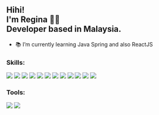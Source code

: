 <h2> 
Hihi! <br>
I'm Regina 👋😋<br>
Developer based in Malaysia.
</h2>

- 📚 I’m currently learning Java Spring and also ReactJS


### Skills:

![](https://img.shields.io/badge/Backend-JavaScript-red)
![](https://img.shields.io/badge/Backend-Node.js-red)
![](https://img.shields.io/badge/Backend-PHP-red)
![](https://img.shields.io/badge/Backend-Java-red)
![](https://img.shields.io/badge/Frontend-HTML-orange)
![](https://img.shields.io/badge/Frontend-CSS-orange)
![](https://img.shields.io/badge/Frameworks-Bootstrap-yellow)
![](https://img.shields.io/badge/Frameworks-jQuery-yellow)
![](https://img.shields.io/badge/Frameworks-VueJS-yellow)
![](https://img.shields.io/badge/Frameworks-ReactJS-yellow)
![](https://img.shields.io/badge/Database-MySQL-yellowgreen)
![](https://img.shields.io/badge/Database-MSSQL-yellowgreen)


### Tools:
![](https://img.shields.io/badge/Tools-VS%20Code-green)
![](https://img.shields.io/badge/Tools-Figma-yellowgreen)
